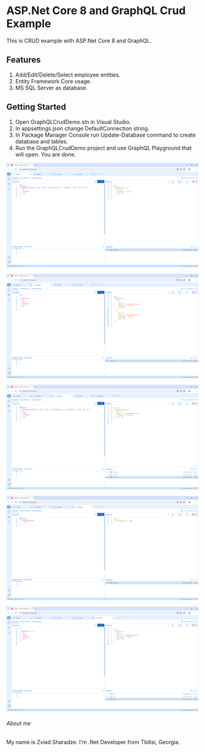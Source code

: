 # ASP.Net Core 8 and GraphQL Crud Example
This is CRUD example with ASP.Net Core 8 and GraphQL.

## Features
1. Add/Edit/Delete/Select employee entities.
2. Entity Framework Core usage.
3. MS SQL Server as database.

## Getting Started
1. Open GraphQLCrudDemo.sln in Visual Studio.
2. In appsettings.json change DefaultConnection string.
3. In Package Manager Console run Update-Database command to create database and tables.
4. Run the GraphQLCrudDemo project and use GraphQL Playground that will open. You are done.

![screenshot](https://github.com/zsharadze/GraphQLCrudDemoNetCore/blob/master/Capture1.png?raw=true)

![screenshot](https://github.com/zsharadze/GraphQLCrudDemoNetCore/blob/master/Capture2.png?raw=true)

![screenshot](https://github.com/zsharadze/GraphQLCrudDemoNetCore/blob/master/Capture3.png?raw=true)

![screenshot](https://github.com/zsharadze/GraphQLCrudDemoNetCore/blob/master/Capture4.png?raw=true)

![screenshot](https://github.com/zsharadze/GraphQLCrudDemoNetCore/blob/master/Capture5.png?raw=true)

###### About me
My name is Zviad Sharadze. I'm .Net Developer from Tbilisi, Georgia.
